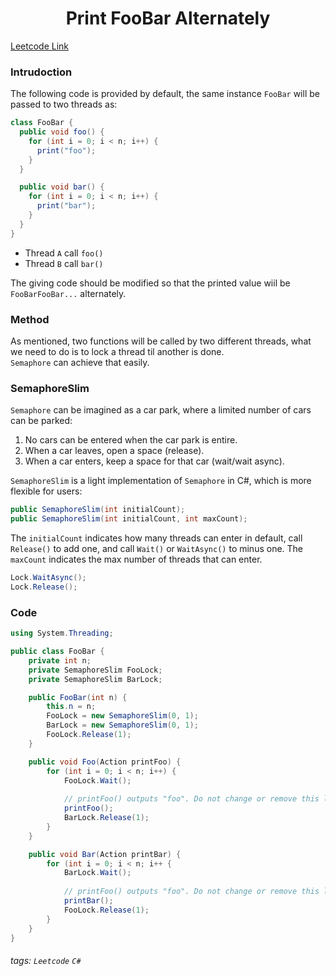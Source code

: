 <center><h1>Print FooBar Alternately</h1></center>

[Leetcode Link](https://leetcode.com/problems/print-foobar-alternately/)
### Intrudoction

The following code is provided by default, the same instance `FooBar` will be passed to two threads as:
```csharp
class FooBar {
  public void foo() {
    for (int i = 0; i < n; i++) {
      print("foo");
    }
  }

  public void bar() {
    for (int i = 0; i < n; i++) {
      print("bar");
    }
  }
}
```
* Thread `A` call `foo()`
* Thread `B` call `bar()`

The giving code should be modified so that the printed value wiil be `FooBarFooBar...` alternately. 

### Method
As mentioned, two functions will be called by two different threads, what we need to do is to lock a thread til another is done.  
`Semaphore` can achieve that easily.

### SemaphoreSlim
`Semaphore` can be imagined as a car park, where a limited number of cars can be parked:
1. No cars can be entered when the car park is entire.
2. When a car leaves, open a space (release).
3. When a car enters, keep a space for that car (wait/wait async).

`SemaphoreSlim` is a light implementation of `Semaphore` in C#, which is more flexible for users:
```csharp
public SemaphoreSlim(int initialCount);
public SemaphoreSlim(int initialCount, int maxCount);
```
The `initialCount` indicates how many threads can enter in default, call `Release()` to add one, and call `Wait()` or `WaitAsync()` to minus one.
The `maxCount` indicates the max number of threads that can enter.
```csharp
Lock.WaitAsync();
Lock.Release();
```

### Code
```csharp
using System.Threading;

public class FooBar {
    private int n;
    private SemaphoreSlim FooLock;
    private SemaphoreSlim BarLock;

    public FooBar(int n) {
        this.n = n;
        FooLock = new SemaphoreSlim(0, 1);
        BarLock = new SemaphoreSlim(0, 1);
        FooLock.Release(1);
    }

    public void Foo(Action printFoo) {
        for (int i = 0; i < n; i++) {
            FooLock.Wait();
            
            // printFoo() outputs "foo". Do not change or remove this line.
            printFoo();
            BarLock.Release(1);
        }
    }

    public void Bar(Action printBar) {
        for (int i = 0; i < n; i++ {
            BarLock.Wait();
            
            // printFoo() outputs "foo". Do not change or remove this line.
            printBar();
            FooLock.Release(1);
        }
    }
}
```

###### tags: `Leetcode` `C#`
